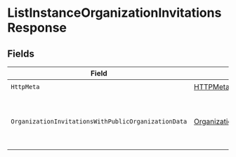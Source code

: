 # ListInstanceOrganizationInvitationsResponse


## Fields

| Field                                                                                                                             | Type                                                                                                                              | Required                                                                                                                          | Description                                                                                                                       |
| --------------------------------------------------------------------------------------------------------------------------------- | --------------------------------------------------------------------------------------------------------------------------------- | --------------------------------------------------------------------------------------------------------------------------------- | --------------------------------------------------------------------------------------------------------------------------------- |
| `HttpMeta`                                                                                                                        | [HTTPMetadata](../../Models/Components/HTTPMetadata.md)                                                                           | :heavy_check_mark:                                                                                                                | N/A                                                                                                                               |
| `OrganizationInvitationsWithPublicOrganizationData`                                                                               | [OrganizationInvitationsWithPublicOrganizationData](../../Models/Components/OrganizationInvitationsWithPublicOrganizationData.md) | :heavy_minus_sign:                                                                                                                | A list of organization invitations with public organization data                                                                  |